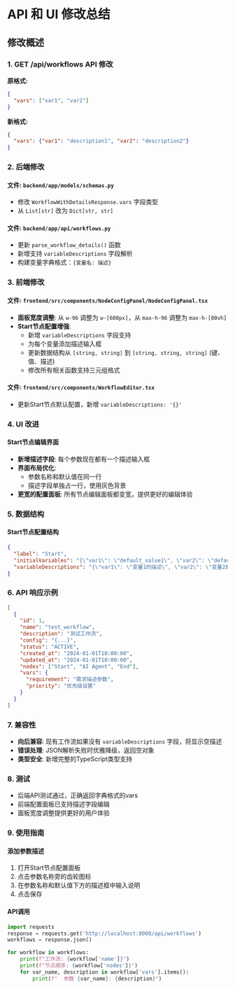 # API 和 UI 修改总结

## 修改概述

### 1. GET /api/workflows API 修改

**原格式:**
```json
{
  "vars": ["var1", "var2"]
}
```

**新格式:**
```json
{
  "vars": {"var1": "description1", "var2": "description2"}
}
```

### 2. 后端修改

#### 文件: `backend/app/models/schemas.py`
- 修改 `WorkflowWithDetailsResponse.vars` 字段类型
- 从 `List[str]` 改为 `Dict[str, str]`

#### 文件: `backend/app/api/workflows.py`
- 更新 `parse_workflow_details()` 函数
- 新增支持 `variableDescriptions` 字段解析
- 构建变量字典格式：`{变量名: 描述}`

### 3. 前端修改

#### 文件: `frontend/src/components/NodeConfigPanel/NodeConfigPanel.tsx`
- **面板宽度调整**: 从 `w-96` 调整为 `w-[600px]`，从 `max-h-96` 调整为 `max-h-[80vh]`
- **Start节点配置增强**:
  - 新增 `variableDescriptions` 字段支持
  - 为每个变量添加描述输入框
  - 更新数据结构从 `[string, string]` 到 `[string, string, string]` (键、值、描述)
  - 修改所有相关函数支持三元组格式

#### 文件: `frontend/src/components/WorkflowEditor.tsx`
- 更新Start节点默认配置，新增 `variableDescriptions: '{}'`

### 4. UI 改进

#### Start节点编辑界面
- **新增描述字段**: 每个参数现在都有一个描述输入框
- **界面布局优化**: 
  - 参数名称和默认值在同一行
  - 描述字段单独占一行，使用灰色背景
- **更宽的配置面板**: 所有节点编辑面板都变宽，提供更好的编辑体验

### 5. 数据结构

#### Start节点配置结构
```json
{
  "label": "Start",
  "initialVariables": "{\"var1\": \"default_value1\", \"var2\": \"default_value2\"}",
  "variableDescriptions": "{\"var1\": \"变量1的描述\", \"var2\": \"变量2的描述\"}"
}
```

### 6. API 响应示例

```json
[
  {
    "id": 1,
    "name": "test_workflow",
    "description": "测试工作流",
    "config": "{...}",
    "status": "ACTIVE",
    "created_at": "2024-01-01T10:00:00",
    "updated_at": "2024-01-01T10:00:00",
    "nodes": ["Start", "AI Agent", "End"],
    "vars": {
      "requirement": "需求描述参数",
      "priority": "优先级设置"
    }
  }
]
```

### 7. 兼容性

- **向后兼容**: 现有工作流如果没有 `variableDescriptions` 字段，将显示空描述
- **错误处理**: JSON解析失败时优雅降级，返回空对象
- **类型安全**: 新增完整的TypeScript类型支持

### 8. 测试

- 后端API测试通过，正确返回字典格式的vars
- 前端配置面板已支持描述字段编辑
- 面板宽度调整提供更好的用户体验

### 9. 使用指南

#### 添加参数描述
1. 打开Start节点配置面板
2. 点击参数名称旁的齿轮图标
3. 在参数名称和默认值下方的描述框中输入说明
4. 点击保存

#### API调用
```python
import requests
response = requests.get('http://localhost:8000/api/workflows')
workflows = response.json()

for workflow in workflows:
    print(f"工作流: {workflow['name']}")
    print(f"节点顺序: {workflow['nodes']}")
    for var_name, description in workflow['vars'].items():
        print(f"  参数 {var_name}: {description}")
``` 